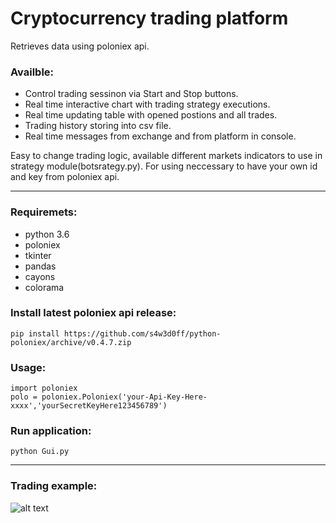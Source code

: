 # Cryptocurrency trading platform

Retrieves data using poloniex api.

### Availble:
* Control trading sessinon via Start and Stop buttons.
* Real time interactive chart with trading strategy executions.
* Real time updating table with opened postions and all trades.
* Trading history storing into csv file.
* Real time messages from exchange and from platform in console.

Easy to change trading logic, available different markets indicators to use in strategy module(botsrategy.py).
For using neccessary to have your own id and key from poloniex api.
<hr>

### Requiremets:
* python 3.6
* poloniex
* tkinter
* pandas
* cayons
* colorama

### Install latest poloniex api release:
```
pip install https://github.com/s4w3d0ff/python-poloniex/archive/v0.4.7.zip
```
### Usage:
```
import poloniex
polo = poloniex.Poloniex('your-Api-Key-Here-xxxx','yourSecretKeyHere123456789')
```
### Run application:
```From cmd:
python Gui.py
```
<hr>

### Trading example:

![alt text](https://user-images.githubusercontent.com/10981310/36055671-a45e4e42-0e06-11e8-9d3e-875830092582.PNG)
